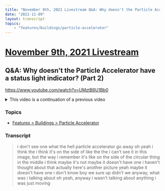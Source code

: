 ```yaml
---
title: "November 9th, 2021 Livestream Q&A: Why doesn't the Particle Accelerator have a status light indicator? (Part 2)"
date: "2021-11-09"
layout: transcript
topics:
    - "features/buildings/particle-accelerator"
---
```

# [November 9th, 2021 Livestream](../2021-11-09.md)
## Q&A: Why doesn't the Particle Accelerator have a status light indicator? (Part 2)
https://www.youtube.com/watch?v=UMztB6U1Bb0
<details>
<summary>This video is a continuation of a previous video</summary>

* [November 9th, 2021 Livestream Q&A: Why doesn't the Particle Accelerator have a status light indicator? (Part 1)](./yt-1Tg_9PXHD9Q.md) [https://www.youtube.com/watch?v=1Tg_9PXHD9Q](https://www.youtube.com/watch?v=1Tg_9PXHD9Q)
</details>


### Topics
* [Features > Buildings > Particle Accelerator](../topics/features/buildings/particle-accelerator.md)

### Transcript

> i don't see one what the hell particle accelerator go away oh yeah i think the i think it's on the side of like the the i can't see it in this image, but the way i remember it's like on the side of the circular thing in the middle i think maybe it's not maybe it doesn't have one i haven't thought about that actually here's another picture yeah maybe it doesn't have one i don't know boy we sure up didn't we anyway, what was i talking about oh yeah, anyway i wasn't talking about anything i was just moving
